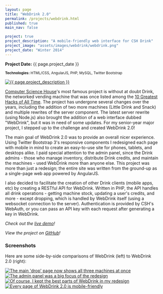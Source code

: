 ```yaml
---
layout: page
title: "WebDrink 2.0"
permalink: /projects/webdrink.html
published: true
main_nav: false

project: true
project_description: "A mobile-friendly web interface for CSH Drink"
project_image: "assets/images/webdrink/webdrink.png"
project_date: "Winter 2014"
---
```


__Project Date:__ {{ page.project_date }}

<small>__Technologies:__ HTML/CSS, AngularJS, PHP, MySQL, Twitter Bootstrap</small>

<a href="{{ page.project_image | prepend: site.baseurl }}" data-lightbox="webdrink" data-title="{{ page.project_description }}">
  <img src="{{ page.project_image | prepend: site.baseurl }}" title="{{ page.project_description }}">
</a>

[Computer Science House][csh]'s most famous project is without at doubt Drink, the networked vending machine that was once listed among the [10 Greatest Hacks of All Time][top10hacks]. The project has undergone several changes over the years, including the addition of two more machines (Little Drink and Snack) and multiple rewrites of the server component. The latest server rewrite (using Node.js) also brought the addition of a web interface dubbed "WebDrink", but it was in need of some updates. For my senior-year major project, I stepped up to the challenge and created WebDrink 2.0!

The main goal of WebDrink 2.0 was to provide an overall nicer experience. Using Twitter Bootstrap 3's responsive components I redesigned each page with mobile in mind to create an easy-to-use site for phones, tablets, and desktops alike. I paid special attention to the admin panel, since the Drink admins - those who manage inventory, distribute Drink credits, and maintain the machines - used WebDrink more than anyone else. This project was more than just a redesign; the entire site was written from the ground-up as a single-page web app powered by AngularJS.

I also decided to facilitate the creation of other Drink clients (mobile apps, etc) by creating a RESTful API for WebDrink. Written in PHP, the API handles all drink operations - getting machine stock, updating a user's credits, and more - except dropping, which is handled by WebDrink itself (using a websocket connection to the server). Authentication is provided by CSH's WebAuth, or you can pass an API key with each request after generating a key in WebDrink.

_Check out the [live demo][demo]!_ 

_View the project on [GitHub][github]!_ 

### Screenshots

Here are some side-by-side comparisons of WebDrink (left) to WebDrink 2.0 (right):

<a href="{{ site.baseurl }}assets/images/webdrink/comparison1.jpg" data-lightbox="webdrink" data-title="The main 'drop' page now shows all three machines at once">
  <img src="{{ site.baseurl }}assets/images/webdrink/comparison1.jpg" title="The main 'drop' page now shows all three machines at once">
</a>

<a href="{{ site.baseurl }}assets/images/webdrink/comparison2.jpg" data-lightbox="webdrink" data-title="The admin panel was a big focus of the redesign">
  <img src="{{ site.baseurl }}assets/images/webdrink/comparison2.jpg" title="The admin panel was a big focus of the redesign">
</a>

<a href="{{ site.baseurl }}assets/images/webdrink/comparison3.jpg" data-lightbox="webdrink" data-title="Of course, I kept the best parts of WebDrink in my redesign">
  <img src="{{ site.baseurl }}assets/images/webdrink/comparison3.jpg" title="Of course, I kept the best parts of WebDrink in my redesign">
</a>

<a href="{{ site.baseurl }}assets/images/webdrink/comparison4.jpg" data-lightbox="webdrink" data-title="Every page of WebDrink 2.0 is mobile-friendly">
  <img src="{{ site.baseurl }}assets/images/webdrink/comparison4.jpg" title="Every page of WebDrink 2.0 is mobile-friendly">
</a>

[demo]: http://bencentra.com/webdrink/
[github]: https://github.com/bencentra/WebDrink-2.0
[csh]: http://csh.rit.edu
[top10hacks]: http://www.pcmag.com/article2/0,2817,2330368,00.asp
